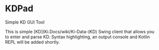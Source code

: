 # KDPad
Simple KD GUI Tool

This is simple [KD](Ki.Docs/wiki/Ki-Data-(KD) Swing client that allows you to enter and parse KD. Syntax highlighting, an output console and Kotlin REPL will be added shortly.
